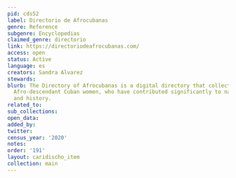 ```yaml
---
pid: cds52
label: Directorio de Afrocubanas
genre: Reference
subgenre: Encyclopedias
claimed_genre: directorio
link: https://directoriodeafrocubanas.com/
access: open
status: Active
language: es
creators: Sandra Alvarez
stewards:
blurb: The Directory of Afrocubanas is a digital directory that collects files on
  Afro-descendant Cuban women, who have contributed significantly to national culture
  and history.
related_to:
sub_collections:
open_data:
added_by:
twitter:
census_year: '2020'
notes:
order: '191'
layout: caridischo_item
collection: main
---
```

